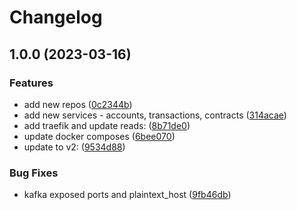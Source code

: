 # Changelog

## 1.0.0 (2023-03-16)


### Features

* add new repos ([0c2344b](https://github.com/sudoblockio/icon-tracker/commit/0c2344be8be06cb4e24b0bd7151e52e0718f0d54))
* add new services - accounts, transactions, contracts ([314acae](https://github.com/sudoblockio/icon-tracker/commit/314acae3b430c37fb07a133a219ec1478b67b646))
* add traefik and update reads: ([8b71de0](https://github.com/sudoblockio/icon-tracker/commit/8b71de04153160351442b0dd892c6118d24c7fe1))
* update docker composes ([6bee070](https://github.com/sudoblockio/icon-tracker/commit/6bee070b61055c27484dad6360615eb2c2ea6d51))
* update to v2: ([9534d88](https://github.com/sudoblockio/icon-tracker/commit/9534d88a49411498d32cbfd2499d7225700ae24c))


### Bug Fixes

* kafka exposed ports and plaintext_host ([9fb46db](https://github.com/sudoblockio/icon-tracker/commit/9fb46db04b398ebbc8a405cc2c3ae5fba6db4a02))
